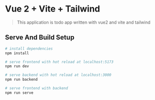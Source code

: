 # Vue 2 + Vite + Tailwind

> This application is todo app written with vue2 and vite and tailwind

## Serve And Build Setup

```bash
# install dependencies
npm install

# serve frontend with hot reload at localhost:5173
npm run dev

# serve backend with hot reload at localhost:3000
npm run backend

# serve frontend with backend
npm run serve

```
